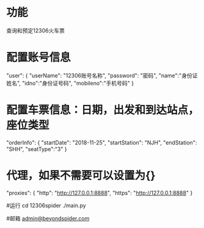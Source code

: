 # 功能
查询和预定12306火车票

# 配置账号信息
"user": {
    "userName": "12306账号名称",
    "password": "密码",
    "name":"身份证姓名",
    "idno":"身份证号码",
    "mobileno":"手机号码"
}

# 配置车票信息：日期，出发和到达站点，座位类型
"orderInfo": {
    "startDate": "2018-11-25",
    "startStation": "NJH",
    "endStation": "SHH",
    "seatType":"3"
}

# 代理，如果不需要可以设置为{}
"proxies": {
    "http": "http://127.0.0.1:8888",
    "https": "http://127.0.0.1:8888"
}

#运行
cd 12306spider
./main.py

#邮箱
admin@beyondspider.com
